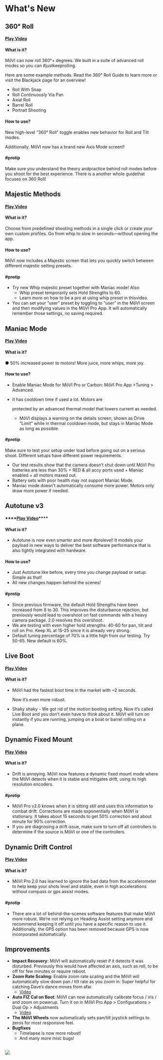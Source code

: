# What's New

## 360° Roll

#### [Play Video](https://player.vimeo.com/external/304949322.hd.mp4?s=b111900c6e6047b3323c6389fb32cca02bb35269&profile_id=175)

#### What is it?

MōVI can now roll 360°+ degrees. We built in a suite of advanced roll modes so you can \#justkeeprolling.

Here are some example methods. Read the ​360° Roll Guide​ to learn more or visit the ​Blackjack​ page for an overview!

*  Roll With Snap
*  Roll Continuously Via Pan
*  Axial Roll
*  Barrel Roll
*  Portrait Shooting

#### How to use?

New high-level “360° Roll” toggle enables new behavior for Roll and Tilt modes.

Additionally, MōVI now has a brand new Axis Mode screen!!

#### \#protip

Make sure you understand the ​theory​ andpractice​ behind roll modes before you shoot for the best experience. There is a another whole guide​ that focuses on 360 Roll!

## Majestic Methods

#### [Play Video](https://fpdl.vimeocdn.com/vimeo-prod-skyfire-std-us/01/990/12/304952370/1169981599.mp4?token=1558607812-0xe9fca9ae538c331f61b89d859f541ef97993c04d)

#### What is it?

Choose from predefined shooting methods in a single click or create your own custom profiles. Go from whip to slow in seconds—without opening the app.

#### How to use?

MōVI now includes a Majestic screen that lets you quickly switch between different majestic setting presets.

#### \#protip

* Try new Whip majestic preset together with Maniac​ mode! Also:
  * Whip preset temporarily sets Hold Strengths to 60.
  * Learn more on how to be a pro at using whip preset in this ​video.​
* You can set your “user” preset by toggling to “user” in the MōVI screen and then modifying values in the MōVI Pro App. It will automatically remember those settings, no saving required.

## Maniac Mode 

#### [Play Video](https://gcs-vimeo.akamaized.net/exp=1558607841~acl=%2A%2F1169182097.mp4%2A~hmac=54a4cd51a0801a39294e73b01b53fbc26c1dce6462fbcbcc68dd590d25eb0826/vimeo-prod-skyfire-std-us/01/988/12/304943705/1169182097.mp4)

#### What is it?

● 50% increased power to motors! More juice, more whips, more joy.

#### How to use?

* Enable Maniac Mode for MōVI Pro or Carbon: MōVI Pro App &gt; ​Tuning &gt; Advanced.
* It has cooldown time if used a lot. Motors are

  protected by an advanced thermal model that lowers current as needed.

  * MōVI displays a warning on the details screen, shown as Drive “Limit” while in thermal cooldown mode, but stays in Maniac Mode as long as possible.

#### \#protip

Make sure to test your setup under load before going out on a serious shoot. Different setups have different power requirements.

* Our test results show that the camera doesn’t shut down until MōVI Pro batteries are less than 30% + RED & all accy ports used + Maniac enabled + all motors maxed out.
* Battery sets with poor health may not support Maniac Mode.
* Maniac mode doesn’t automatically consume more power. Motors only draw more power if needed.

## Autotune v3

#### \*\*\*\*[**Play Video**](https://gcs-vimeo.akamaized.net/exp=1558607860~acl=%2A%2F1169693962.mp4%2A~hmac=25218033d1b515cae372f8f4de3552429b3543b0ffbe324dc00c8b3f5f66908c/vimeo-prod-skyfire-std-us/01/990/12/304952005/1169693962.mp4)\*\*\*\*

#### What is it?

* Autotune is now even smarter and more \#prolevel! It models your payload in new ways to deliver the best software performance that is also tightly integrated with hardware.

#### How to use?

* Just Autotune like before, every time you change payload or setup. Simple as that!
* All new changes happen behind the scenes!

#### \#protip

* Since previous firmware, the default Hold Strengths have been increased from 8 to 30. This improves the disturbance rejection, but previously would lead to overshoot on fast commands with a heavy camera package. 2.0 resolves this overshoot.
* We are testing with even higher hold strengths: 40-60 for pan, tilt and roll on Pro. Keep XL at 15-25 since it is already very strong.
* Default tuning percentage of 70% is a little high from our testing. Try 50-65. New default is 60%.

## Live Boot

#### [Play Video](https://gcs-vimeo.akamaized.net/exp=1558607877~acl=%2A%2F1169199142.mp4%2A~hmac=14c397a19c91c930353c4640a49daa53bfc41fa18ccca22a9146804428e00186/vimeo-prod-skyfire-std-us/01/989/12/304947315/1169199142.mp4)

#### What is it?

* MōVI had the fastest boot time in the market with ~2 seconds.

  Now it’s even more robust.

* Shaky shaky - We got rid of the motion booting setting. Now it’s called Live Boot and you don’t even have to think about it. MōVI will turn on instantly if you are running, jumping on a boat or barrel rolling on a plane.

## Dynamic Fixed Mount

#### [Play Video](https://fpdl.vimeocdn.com/vimeo-prod-skyfire-std-us/01/990/12/304952016/1169455957.mp4?token=1558607937-0xf3add2f534bf24c216474d64bc79a4cd879daf96)

#### What is it?

* Drift is annoying. MōVI now features a dynamic fixed mount mode where the MōVI detects when it is stable and mitigates drift, using its high resolution encoders.

#### \#protip

* MōVI Pro v2.0 knows when it is sitting still and uses this information to combat drift. Corrections are made exponentially when MōVI is stationary. It takes about 15 seconds to get 50% correction and about minute for 90% correction.
* If you are diagnosing a drift issue, make sure to turn off all controllers to determine if the source is MōVI or one of the controllers.

## Dynamic Drift Control 

#### [Play Video](https://fpdl.vimeocdn.com/vimeo-prod-skyfire-std-us/01/990/12/304952010/1169458791.mp4?token=1558607976-0xb9480557bc915ef1a56cad78a84e6d0afd9e5d66)

#### What is it?

* MōVI Pro 2.0 has learned to ignore the bad data from the accelerometer to help keep your shots level and stable, even in high accelerations without compass or gps assist modes.

#### \#protip

* There are a lot of behind-the-scenes software features that make MōVI more robust. We’re not relying on Heading Assist setting anymore and recommend keeping it off until you have a specific reason to use it. Additionally, the GPS option has been removed because GPS is now incorporated automatically.

## Improvements

* **Impact Recovery:​** MōVI will automatically reset if it detects it was disturbed. Previously this would have affected an axis, such as roll, to be off for few minutes or require reboot.
* **Zoom Rate Scaling:** ​Enable zoom rate scaling and the MōVI will automatically slow down pan / tilt rate as you zoom in. Super helpful for catching Dave’s dance moves from afar. 
  * [Video](https://youtu.be/Yh_HNvlUvv0)
* **Auto FIZ Cal on Boot**: ​MōVI can now automatically calibrate focus / iris / and zoom on powerup. Turn it on in MōVI Pro App &gt; Configurations &gt; Dual Op &gt; Adjustments
  * [Video](https://player.vimeo.com/video/304952003)
* **The​ MōVI Wheels​** now automatically sets pan/tilt joystick settings to zeros for most responsive feel.
* **Bugfixes**
  * Timelapse​ ​is now more robust!
  * And many more misc bugs!

## 

![](blob:https://app.gitbook.com/21a3ec5a-5ccf-46af-8114-540f535c8d16)

